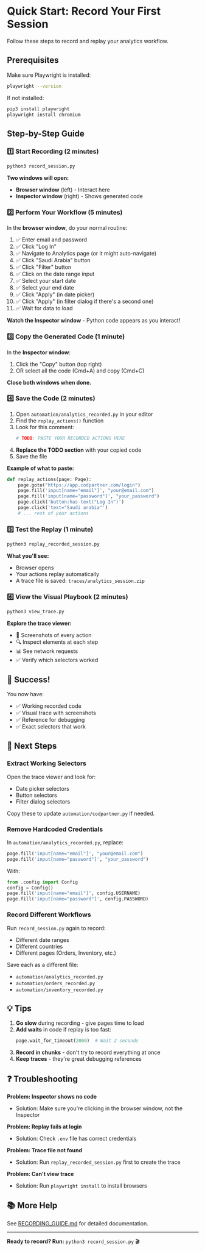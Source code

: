 # Quick Start: Record Your First Session

Follow these steps to record and replay your analytics workflow.

## Prerequisites

Make sure Playwright is installed:
```bash
playwright --version
```

If not installed:
```bash
pip3 install playwright
playwright install chromium
```

## Step-by-Step Guide

### 1️⃣ Start Recording (2 minutes)

```bash
python3 record_session.py
```

**Two windows will open:**
- **Browser window** (left) - Interact here
- **Inspector window** (right) - Shows generated code

### 2️⃣ Perform Your Workflow (5 minutes)

In the **browser window**, do your normal routine:

1. ✅ Enter email and password
2. ✅ Click "Log In"
3. ✅ Navigate to Analytics page (or it might auto-navigate)
4. ✅ Click "Saudi Arabia" button
5. ✅ Click "Filter" button
6. ✅ Click on the date range input
7. ✅ Select your start date
8. ✅ Select your end date
9. ✅ Click "Apply" (in date picker)
10. ✅ Click "Apply" (in filter dialog if there's a second one)
11. ✅ Wait for data to load

**Watch the Inspector window** - Python code appears as you interact!

### 3️⃣ Copy the Generated Code (1 minute)

In the **Inspector window**:
1. Click the "Copy" button (top right)
2. OR select all the code (Cmd+A) and copy (Cmd+C)

**Close both windows when done.**

### 4️⃣ Save the Code (2 minutes)

1. Open `automation/analytics_recorded.py` in your editor
2. Find the `replay_actions()` function
3. Look for this comment:
   ```python
   # TODO: PASTE YOUR RECORDED ACTIONS HERE
   ```
4. **Replace the TODO section** with your copied code
5. Save the file

**Example of what to paste:**
```python
def replay_actions(page: Page):
    page.goto("https://app.codpartner.com/login")
    page.fill('input[name="email"]', "your@email.com")
    page.fill('input[name="password"]', "your_password")
    page.click('button:has-text("Log In")')
    page.click('text="Saudi arabia"')
    # ... rest of your actions
```

### 5️⃣ Test the Replay (1 minute)

```bash
python3 replay_recorded_session.py
```

**What you'll see:**
- Browser opens
- Your actions replay automatically
- A trace file is saved: `traces/analytics_session.zip`

### 6️⃣ View the Visual Playbook (2 minutes)

```bash
python3 view_trace.py
```

**Explore the trace viewer:**
- 📸 Screenshots of every action
- 🔍 Inspect elements at each step
- 📊 See network requests
- ✅ Verify which selectors worked

## 🎉 Success!

You now have:
- ✅ Working recorded code
- ✅ Visual trace with screenshots
- ✅ Reference for debugging
- ✅ Exact selectors that work

## 🔧 Next Steps

### Extract Working Selectors

Open the trace viewer and look for:
- Date picker selectors
- Button selectors
- Filter dialog selectors

Copy these to update `automation/codpartner.py` if needed.

### Remove Hardcoded Credentials

In `automation/analytics_recorded.py`, replace:
```python
page.fill('input[name="email"]', "your@email.com")
page.fill('input[name="password"]', "your_password")
```

With:
```python
from .config import Config
config = Config()
page.fill('input[name="email"]', config.USERNAME)
page.fill('input[name="password"]', config.PASSWORD)
```

### Record Different Workflows

Run `record_session.py` again to record:
- Different date ranges
- Different countries
- Different pages (Orders, Inventory, etc.)

Save each as a different file:
- `automation/analytics_recorded.py`
- `automation/orders_recorded.py`
- `automation/inventory_recorded.py`

## 💡 Tips

1. **Go slow** during recording - give pages time to load
2. **Add waits** in code if replay is too fast:
   ```python
   page.wait_for_timeout(2000)  # Wait 2 seconds
   ```
3. **Record in chunks** - don't try to record everything at once
4. **Keep traces** - they're great debugging references

## ❓ Troubleshooting

**Problem: Inspector shows no code**
- Solution: Make sure you're clicking in the browser window, not the Inspector

**Problem: Replay fails at login**
- Solution: Check `.env` file has correct credentials

**Problem: Trace file not found**
- Solution: Run `replay_recorded_session.py` first to create the trace

**Problem: Can't view trace**
- Solution: Run `playwright install` to install browsers

## 📚 More Help

See [RECORDING_GUIDE.md](RECORDING_GUIDE.md) for detailed documentation.

---

**Ready to record? Run:** `python3 record_session.py` 🎬

